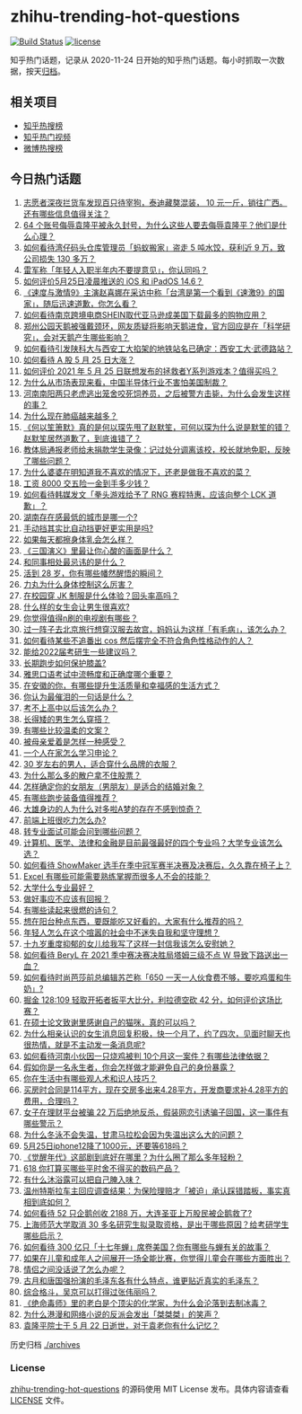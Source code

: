 # zhihu-trending-hot-questions

[![Build Status](https://github.com/justjavac/zhihu-trending-hot-questions/workflows/ci/badge.svg?branch=master)](https://github.com/justjavac/zhihu-trending-hot-questions/actions)
[![license](https://img.shields.io/github/license/justjavac/zhihu-trending-hot-questions)](https://github.com/justjavac/zhihu-trending-hot-questions/blob/master/LICENSE)

知乎热门话题，记录从 2020-11-24 日开始的知乎热门话题。每小时抓取一次数据，按天[归档](./archives)。

## 相关项目

- [知乎热搜榜](https://github.com/justjavac/zhihu-trending-top-search)
- [知乎热门视频](https://github.com/justjavac/zhihu-trending-hot-video)
- [微博热搜榜](https://github.com/justjavac/weibo-trending-hot-search)

## 今日热门话题

<!-- BEGIN -->
<!-- 最后更新时间 Wed May 26 2021 07:08:02 GMT+0800 (China Standard Time) -->

1. [志愿者深夜拦货车发现百只待宰狗，泰迪藏獒混装， 10
   元一斤，销往广西。还有哪些信息值得关注？](https://www.zhihu.com/question/461282064)
2. [64
   个账号侮辱袁隆平被永久封号，为什么这些人要去侮辱袁隆平？他们是什么心理？](https://www.zhihu.com/question/461316765)
3. [如何看待湾仔码头仓库管理员「蚂蚁搬家」盗走 5 吨水饺，获利近 9 万，致公司损失 130
   多万？](https://www.zhihu.com/question/461183162)
4. [雷军称「年轻人入职半年内不要提意见」，你认同吗？](https://www.zhihu.com/question/461347400)
5. [如何评价5月25日凌晨推送的 iOS 和 iPadOS 14.6？](https://www.zhihu.com/question/461255795)
6. [《速度与激情9》主演赵喜娜在采访中称「台湾是第一个看到《速激9》的国家」，随后迅速道歉，你怎么看？](https://www.zhihu.com/question/461250975)
7. [如何看待南京跨境电商SHEIN取代亚马逊成美国下载最多的购物应用？](https://www.zhihu.com/question/461229919)
8. [郑州公园天鹅被强戴颈环，网友质疑将影响天鹅进食，官方回应是在「科学研究」，会对天鹅产生哪些影响？](https://www.zhihu.com/question/461338939)
9. [如何看待引发陕科大与西安工大掐架的地铁站名已确定：西安工大·武德路站？](https://www.zhihu.com/question/461160602)
10. [如何看待 A 股 5 月 25 日大涨？](https://www.zhihu.com/question/461315219)
11. [如何评价 2021 年 5 月 25
    日联想发布的拯救者Y系列游戏本？值得买吗？](https://www.zhihu.com/question/461301869)
12. [为什么从市场表现来看，中国半导体行业不害怕美国制裁？](https://www.zhihu.com/question/459925498)
13. [河南南阳两只老虎逃出笼舍咬死饲养员，之后被警方击毙，为什么会发生这样的事？](https://www.zhihu.com/question/461359417)
14. [为什么现在肺癌越来越多？](https://www.zhihu.com/question/454025025)
15. [《何以笙箫默》真的是何以琛先甩了赵默笙，可何以琛为什么说是默笙的错？赵默笙居然道歉了，到底谁错了？](https://www.zhihu.com/question/267577676)
16. [教体局通报老师给未捐款学生录像：记过处分调离该校，校长就地免职，反映了哪些问题？](https://www.zhihu.com/question/460650421)
17. [为什么婆婆在明知道我不喜欢的情况下，还老是做我不喜欢的菜？](https://www.zhihu.com/question/455272913)
18. [工资 8000 交五险一金到手多少钱？](https://www.zhihu.com/question/372675379)
19. [如何看待韩媒发文「拳头游戏给予了 RNG 赛程特惠，应该向整个 LCK
    道歉」？](https://www.zhihu.com/question/461315452)
20. [湖南存在感最低的城市是哪一个?](https://www.zhihu.com/question/386810766)
21. [手动挡其实比自动挡更好更实用是吗?](https://www.zhihu.com/question/452653431)
22. [如果每天都擦身体乳会怎么样？](https://www.zhihu.com/question/282225899)
23. [《三国演义》里最让你心酸的画面是什么？](https://www.zhihu.com/question/459544298)
24. [和同事相处最忌讳的是什么？](https://www.zhihu.com/question/294492493)
25. [活到 28 岁，你有哪些幡然醒悟的瞬间？](https://www.zhihu.com/question/461293445)
26. [力丸为什么身体控制这么厉害？](https://www.zhihu.com/question/461231751)
27. [在校园穿 JK 制服是什么体验？回头率高吗？](https://www.zhihu.com/question/294151930)
28. [什么样的女生会让男生很喜欢?](https://www.zhihu.com/question/375563536)
29. [你觉得值得n刷的电视剧有哪些？](https://www.zhihu.com/question/379644335)
30. [过一阵子去北京旅行想穿汉服去故宫，妈妈认为这样「有毛病」，该怎么办？](https://www.zhihu.com/question/456328349)
31. [如何看待某些不追番出 cos 然后摆完全不符合角色性格动作的人？](https://www.zhihu.com/question/459918581)
32. [能给2022届考研生一些建议吗？](https://www.zhihu.com/question/434868085)
33. [长期跑步如何保护膝盖?](https://www.zhihu.com/question/385600001)
34. [雅思口语考试中流畅度和正确度哪个重要？](https://www.zhihu.com/question/41099771)
35. [在安徽的你，有哪些提升生活质量和幸福感的生活方式？](https://www.zhihu.com/question/460182342)
36. [你认为最催泪的一句话是什么？](https://www.zhihu.com/question/428747344)
37. [考不上高中以后该怎么办？](https://www.zhihu.com/question/447628478)
38. [长得矮的男生怎么穿搭？](https://www.zhihu.com/question/265389130)
39. [有哪些比较温柔的文案？](https://www.zhihu.com/question/400419121)
40. [被母亲爱着是怎样一种感受？](https://www.zhihu.com/question/36436131)
41. [一个人在家怎么学习申论？](https://www.zhihu.com/question/370238097)
42. [30 岁左右的男人，适合穿什么品牌的衣服？](https://www.zhihu.com/question/317625716)
43. [为什么那么多的散户拿不住股票？](https://www.zhihu.com/question/454430837)
44. [怎样确定你的女朋友（男朋友）是适合的结婚对象？](https://www.zhihu.com/question/21778422)
45. [有哪些跑步装备值得推荐？](https://www.zhihu.com/question/21790313)
46. [大雄身边的人为什么对多啦A梦的存在不感到惊奇？](https://www.zhihu.com/question/284594524)
47. [前端上班很吃力怎么办?](https://www.zhihu.com/question/458055934)
48. [转专业面试可能会问到哪些问题？](https://www.zhihu.com/question/32287569)
49. [计算机、医学、法律和金融是目前最强最好的四个专业吗？大学专业该怎么选？](https://www.zhihu.com/question/458947942)
50. [如何看待 ShowMaker
    选手在季中冠军赛半决赛及决赛后，久久靠在椅子上？](https://www.zhihu.com/question/460956969)
51. [Excel 有哪些可能需要熟练掌握而很多人不会的技能？](https://www.zhihu.com/question/21758700)
52. [大学什么专业最好？](https://www.zhihu.com/question/309589722)
53. [做好事应不应该有回报？](https://www.zhihu.com/question/324276814)
54. [有哪些读起来很燃的诗句？](https://www.zhihu.com/question/452583924)
55. [想在阳台种点东西，要既能吃又好看的，大家有什么推荐的吗？](https://www.zhihu.com/question/460313478)
56. [年轻人怎么在这个喧嚣的社会中不迷失自我和坚守理想？](https://www.zhihu.com/question/26557967)
57. [十九岁重度抑郁的女儿给我写了这样一封信我该怎么安慰她？](https://www.zhihu.com/question/460881487)
58. [如何看待 BeryL 在 2021 季中赛决赛决胜局塔姆三级不点 W
    导致下路送出一血？](https://www.zhihu.com/question/461134288)
59. [如何看待时尚芭莎前总编辑苏芒称「650
    一天一人伙食费不够，要吃鸡蛋和牛奶」?](https://www.zhihu.com/question/461057693)
60. [掘金 128:109 轻取开拓者扳平大比分，利拉德空砍 42
    分，如何评价这场比赛？](https://www.zhihu.com/question/461274276)
61. [在硕士论文致谢里感谢自己的猫咪，真的可以吗？](https://www.zhihu.com/question/461220227)
62. [为什么相亲认识的女生消息回复积极，快一个月了，约了四次，见面时聊天也很热情，就是不主动发一条消息呢?](https://www.zhihu.com/question/460678480)
63. [如何看待河南小伙因一只烧鸡被判
    10个月这一案件？有哪些法律依据？](https://www.zhihu.com/question/460929448)
64. [假如你是一名永生者，你会怎样做才能避免自己的身份暴露？](https://www.zhihu.com/question/438453657)
65. [你在生活中有哪些观人术和识人技巧？](https://www.zhihu.com/question/23561870)
66. [买房时合同是114平方，现在交房多出来4.28平方，开发商要求补4.28平方的费用，合理吗？](https://www.zhihu.com/question/460780593)
67. [女子在理财平台被骗 22
    万后绝地反杀，假装网恋引诱骗子回国，这一事件有哪些警示？](https://www.zhihu.com/question/461157072)
68. [为什么冬泳不会失温，甘肃马拉松会因为失温出这么大的问题？](https://www.zhihu.com/question/460950129)
69. [5月25日iphone12降了1000元，还要等618吗？](https://www.zhihu.com/question/461245434)
70. [《觉醒年代》这部剧到底好在哪里？为什么圈了那么多年轻粉？](https://www.zhihu.com/question/459410613)
71. [618 你打算买哪些平时舍不得买的数码产品？](https://www.zhihu.com/question/399994145)
72. [有什么沐浴露可以把自己腌入味？](https://www.zhihu.com/question/48929487)
73. [温州特斯拉车主回应调查结果：为保险理赔才「被迫」承认踩错踏板，事实真相到底如何？](https://www.zhihu.com/question/461186429)
74. [如何看待 52 只企鹅创收 2188
    万，大连圣亚上万股民被企鹅救了?](https://www.zhihu.com/question/460735226)
75. [上海师范大学取消 30
    多名研究生拟录取资格，是出于哪些原因？给考研学生哪些启示？](https://www.zhihu.com/question/461141160)
76. [如何看待 300
    亿只「十七年蝉」席卷美国？你有哪些与蝉有关的故事？](https://www.zhihu.com/question/461290050)
77. [如果在儿童和成年人之间展开一场全能比赛，你觉得儿童会在哪些方面胜出？](https://www.zhihu.com/question/459854374)
78. [情侣之间没话说了怎么办呢？](https://www.zhihu.com/question/348132267)
79. [古月和唐国强扮演的毛泽东各有什么特点，谁更贴近真实的毛泽东？](https://www.zhihu.com/question/36988226)
80. [综合格斗，吴京可以打得过张伟丽吗？](https://www.zhihu.com/question/423787485)
81. [《绝命毒师》里的老白是个顶尖的化学家，为什么会沦落到去制冰毒？](https://www.zhihu.com/question/25830031)
82. [为什么港漫和网络小说的反派会发出「桀桀桀」的笑声？](https://www.zhihu.com/question/318052604)
83. [袁隆平院士于 5 月 22 日逝世，对于袁老你有什么记忆？](https://www.zhihu.com/question/460807345)

<!-- END -->

历史归档 [./archives](./archives)

### License

[zhihu-trending-hot-questions](https://github.com/justjavac/zhihu-trending-hot-questions)
的源码使用 MIT License 发布。具体内容请查看 [LICENSE](./LICENSE) 文件。
